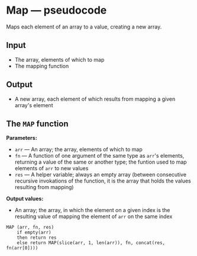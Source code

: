 # Map — pseudocode

Maps each element of an array to a value, creating a new array.

## Input

- The array, elements of which to map
- The mapping function

## Output

- A new array, each element of which results from mapping a given array's element

## The `MAP` function

**Parameters:**

- `arr` — An array; the array, elements of which to map
- `fn` — A function of one argument of the same type as `arr`'s elements, returning a value of the same or another type; the funtion used to map elements of `arr` to new values
- `res` — A helper variable; always an empty array (between consecutive recursive invokations of the function, it is the array that holds the values resulting from mapping)

**Output values:**

- An array; the array, in which the element on a given index is the resulting value of mapping the element of `arr` on the same index

```
MAP (arr, fn, res)
	if empty(arr)
	then return res
	else return MAP(slice(arr, 1, len(arr)), fn, concat(res, fn(arr[0])))
```